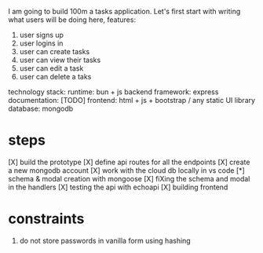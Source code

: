 I am going to build 100m a tasks application. Let's first start with writing what users will be doing here, features:

1. user signs up
2. user logins in
3. user can create tasks
4. user can view their tasks
5. user can edit a task
6. user can delete a taks

technology stack:
runtime: bun + js
backend framework: express
documentation: [TODO]
frontend: html + js + bootstrap / any static UI library
database: mongodb

# steps

[X] build the prototype
[X] define api routes for all the endpoints
[X] create a new mongodb account
[X] work with the cloud db locally in vs code
[*] schema & modal creation with mongoose
[X] fiXing the schema and modal in the handlers
[X] testing the api with echoapi
[X] building frontend

# constraints

1. do not store passwords in vanilla form using hashing
